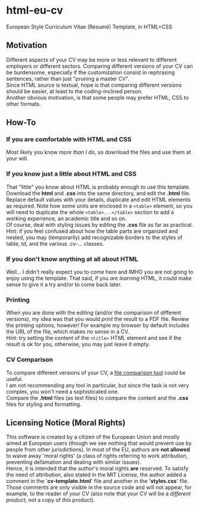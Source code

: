 # html-eu-cv
European Style Curriculum Vitae (Résumé) Template, in HTML+CSS

## Motivation
Different aspects of your CV may be more or less relevant to different employers or different sectors. Comparing different versions of your CV can be burdensome, especially if the customization consist in rephrasing sentences, rather than just "pruning a master CV".  
Since HTML source is textual, hope is that comparing different versions should be easier, at least to the coding-inclined person.  
Another obvious motivation, is that some people may prefer HTML, CSS to other formats.

## How-To
### If you are comfortable with HTML and CSS
Most likely you know *more than I do*, so download the files and use them at your will.
### If you know just a little about HTML and CSS
That "little" you know about HTML is probably enough to use this template.  
Download the **html** and **.css** into the same directory, and edit the **.html** file. Replace default values with your details, duplicate and edit HTML elements as required.
Note how some units are enclosed in a `<table>` element, so you will need to duplicate the whole `<table>...</table>` section to add a working experience, an academic title and so on.  
Of course, deal with styling issues by editing the **.css** file as far as practical.  
Hint: if you feel confused about how the table parts are organized and nested, you may (temporarily) add recognizable borders to the styles of table, td, and the various .cv-... classes. 
### If you don't know anything at all about HTML
Well... I didn't really expect you to come here and IMHO you are not going to enjoy using the template. That said, if you *are learning* HTML, it could make sense to give it a try and/or to come back later.  
### Printing
When you are done with the editing (and/or the comparison of different versions), my idea was that you would *print* the result to a PDF file. Review the printing options, however! For example my browser by default includes the URL of the file, which makes no sense in a CV.  
Hint: try setting the content of the `<title>` HTML element and see if the result is ok for you, otherwise, you may just leave it empty.
### CV Comparison
To compare different versions of your CV, a [file comparison tool](https://en.wikipedia.org/wiki/File_comparison) could be useful.  
I am not recommending any tool in particular, but since the task is not very complex, you won't need a sophisticated one.  
Compare the **.html** files (as text files) to compare the content and the **.css** files for styling and formatting.  
## Licensing Notice (Moral Rights)
This software is created by a citizen of the European Union and mostly aimed at European users (though we see nothing that would prevent use by people from other jurisdictions).
In most of the EU, authors are **not allowed** to waive away 'moral rights' (a class of rights referring to work attribution, preventing defamation and dealing with similar issues).  
Hence, it is intended that the author's moral rights **are** reserved.
To satisfy the need of attribution, also stated in the MIT License, the author added a comment in the '**cv-template.html**' file and another in the '**styles.css**' file. Those comments are only visible in the source code and will not appear, for example, to the reader of *your* CV (also note that your CV will be a *different product*, not a copy of *this* product).